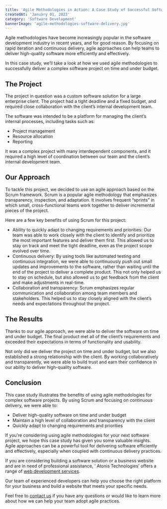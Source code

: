 ```yaml
---
title: 'Agile Methodologies in Action: A Case Study of Successful Software Delivery'
createdAt: 'January 01, 2023'
category: 'Software Development'
bannerImage: 'agile-methodologies-software-delivery.jpg'
---
```


Agile methodologies have become increasingly popular in the software development industry in recent years, and for good reason. By focusing on rapid iteration and continuous delivery, agile approaches can help teams to deliver high-quality software more efficiently and effectively.

In this case study, we’ll take a look at how we used agile methodologies to successfully deliver a complex software project on time and under budget.

## The Project

The project in question was a custom software solution for a large enterprise client. The project had a tight deadline and a fixed budget, and required close collaboration with the client’s internal development team.

The software was intended to be a platform for managing the client’s internal processes, including tasks such as:

- Project management
- Resource allocation
- Reporting

It was a complex project with many interdependent components, and it required a high level of coordination between our team and the client’s internal development team.

## Our Approach

To tackle this project, we decided to use an agile approach based on the Scrum framework. Scrum is a popular agile methodology that emphasizes transparency, inspection, and adaptation. It involves frequent “sprints” in which small, cross-functional teams work together to deliver incremental pieces of the project.

Here are a few key benefits of using Scrum for this project:

- Ability to quickly adapt to changing requirements and priorities: Our team was able to work closely with the client to identify and prioritize the most important features and deliver them first. This allowed us to stay on track and meet the tight deadline, even as the project scope evolved over time.
- Continuous delivery: By using tools like automated testing and continuous integration, we were able to continuously push out small updates and improvements to the software, rather than waiting until the end of the project to deliver a complete product. This not only helped us to stay on schedule, but also allowed us to get feedback from the client and make adjustments in real-time.
- Collaboration and transparency: Scrum emphasizes regular communication and collaboration among team members and stakeholders. This helped us to stay closely aligned with the client’s needs and expectations throughout the project.

## The Results

Thanks to our agile approach, we were able to deliver the software on time and under budget. The final product met all of the client’s requirements and exceeded their expectations in terms of functionality and usability.

Not only did we deliver the project on time and under budget, but we also established a strong relationship with the client. By working collaboratively and transparently, we were able to build trust and earn their confidence in our ability to deliver high-quality software.

## Conclusion

This case study illustrates the benefits of using agile methodologies for complex software projects. By using Scrum and focusing on continuous delivery, we were able to:

- Deliver high-quality software on time and under budget
- Maintain a high level of collaboration and transparency with the client
- Quickly adapt to changing requirements and priorities

If you’re considering using agile methodologies for your next software project, we hope this case study has given you some valuable insights. Agile approaches can be a powerful tool for delivering software efficiently and effectively, especially when coupled with continuous delivery practices.

If you are considering building a software solution or a business website and are in need of professional assistance, ’ Atonis Technologies’ offers a range of [web development services](/web-development).

Our team of experienced developers can help you choose the right platform for your business and build a website that meets your specific needs.

Feel free to [contact us](/contact-us) if you have any questions or would like to learn more about how we can help your team adopt agile practices.